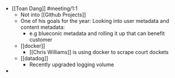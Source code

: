 - [[Toan Dang]] #meeting/1:1
	- Not into [[Github Projects]]
	- One of his goals for the year: Looking into user metadata and content metadata:
		- e.g blueconic metadata and rolling it up that can benefit customer
	- [[docker]]
		- [[Chris Williams]] is using docker to scrape court dockets
	- [[datadog]]
		- Recently upgraded logging volume
-
